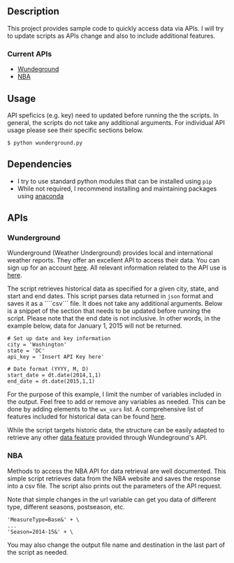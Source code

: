 ## Description

This project provides sample code to quickly access data via APIs. I will try to update scripts as APIs change and also to include additional features.

### Current APIs

* [Wundeground](#wunderground)
* [NBA](#nba)

## Usage

API speficics (e.g. key) need to updated before running the the scripts. In general, the scripts do not take any additional arguments. For individual API usage please see their specific sections below.

```
$ python wunderground.py
```

## Dependencies
* I try to use standard python modules that can be installed using ```pip```
* While not required, I recommend installing and maintaining packages using [anaconda](https://www.continuum.io/why-anaconda)

## APIs

### Wunderground

Wunderground (Weather Underground) provides local and international weather reports. They offer an excellent API to access their data. You can sign up for an account [here](http://www.wunderground.com/weather/api/). All relevant information related to the API use is [here](http://www.wunderground.com/weather/api/d/docs).

The script retrieves historical data as specified for a given city, state, and start and end dates. This script parses data returned in ```json``` format and saves it as a ````csv``` file. It does not take any additional arguments. Below is a snippet of the section that needs to be updated before running the script. Please note that the end date is not inclusive. In other words, in the example below, data for January 1, 2015 will not be returned. 

```
# Set up date and key information
city = 'Washington'
state = 'DC'
api_key = 'Insert API Key here'

# Date format (YYYY, M, D)
start_date = dt.date(2014,1,1)
end_date = dt.date(2015,1,1)
``` 
For the purpose of this example, I limit the number of variables included in the output. Feel free to add or remove any variables as needed. This can be done by adding elements to the ```wx_vars``` list. A comprehensive list of features included for historical data can be found [here](http://www.wunderground.com/weather/api/d/docs?d=data/history&MR=1). 

While the script targets historic data, the structure can be easily adapted to retrieve any other [data feature](http://www.wunderground.com/weather/api/d/docs?d=data/index) provided through Wundeground's API.

### NBA

Methods to access the NBA API for data retrieval are well documented. This simple script retrieves data from the NBA website and saves the response into a csv file. The script also prints out the parameters of the API request. 

Note that simple changes in the url variable can get you data of different type, different seasons, postseason, etc.

```
'MeasureType=Base&' + \
...
'Season=2014-15&' + \
```

You may also change the output file name and destination in the last part of the script as needed.